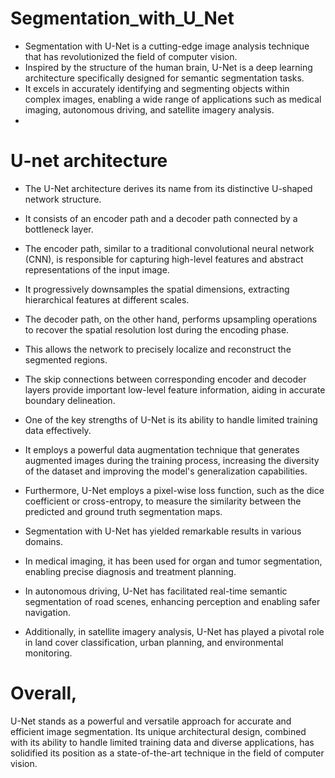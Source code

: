 # Segmentation_with_U_Net
- Segmentation with U-Net is a cutting-edge image analysis technique that has revolutionized the field of computer vision. 
- Inspired by the structure of the human brain, U-Net is a deep learning architecture specifically designed for semantic segmentation tasks.
-  It excels in accurately identifying and segmenting objects within complex images, enabling a wide range of applications such as medical imaging, autonomous driving, and satellite imagery analysis.
-  
# U-net architecture
- The U-Net architecture derives its name from its distinctive U-shaped network structure. 
- It consists of an encoder path and a decoder path connected by a bottleneck layer. 
- The encoder path, similar to a traditional convolutional neural network (CNN), is responsible for capturing high-level features and abstract representations of the input image.
- It progressively downsamples the spatial dimensions, extracting hierarchical features at different scales.

- The decoder path, on the other hand, performs upsampling operations to recover the spatial resolution lost during the encoding phase.
- This allows the network to precisely localize and reconstruct the segmented regions. 
- The skip connections between corresponding encoder and decoder layers provide important low-level feature information, aiding in accurate boundary delineation.

- One of the key strengths of U-Net is its ability to handle limited training data effectively. 
- It employs a powerful data augmentation technique that generates augmented images during the training process, increasing the diversity of the dataset and improving the model's generalization capabilities. 
- Furthermore, U-Net employs a pixel-wise loss function, such as the dice coefficient or cross-entropy, to measure the similarity between the predicted and ground truth segmentation maps.

- Segmentation with U-Net has yielded remarkable results in various domains.
-  In medical imaging, it has been used for organ and tumor segmentation, enabling precise diagnosis and treatment planning.
-   In autonomous driving, U-Net has facilitated real-time semantic segmentation of road scenes, enhancing perception and enabling safer navigation. 
-   Additionally, in satellite imagery analysis, U-Net has played a pivotal role in land cover classification, urban planning, and environmental monitoring.

# Overall,
U-Net stands as a powerful and versatile approach for accurate and efficient image segmentation. Its unique architectural design, combined with its ability to handle limited training data and diverse applications, has solidified its position as a state-of-the-art technique in the field of computer vision.
